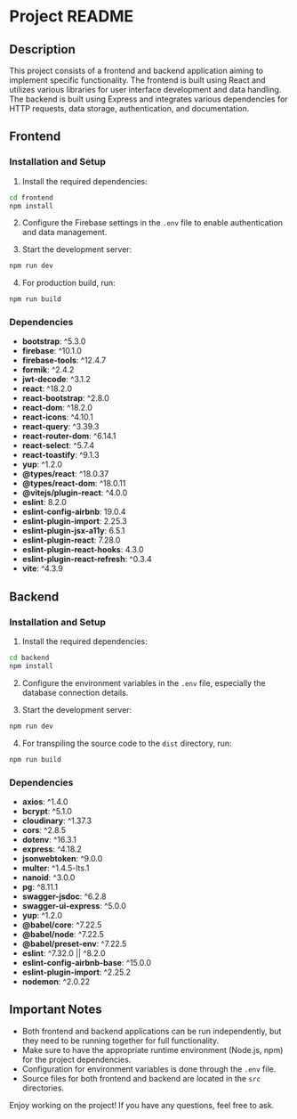 # Project README

## Description

This project consists of a frontend and backend application aiming to implement specific functionality. The frontend is built using React and utilizes various libraries for user interface development and data handling. The backend is built using Express and integrates various dependencies for HTTP requests, data storage, authentication, and documentation.

## Frontend

### Installation and Setup

1. Install the required dependencies:
```bash
cd frontend
npm install
```

2. Configure the Firebase settings in the `.env` file to enable authentication and data management.

3. Start the development server:
```bash
npm run dev
```

4. For production build, run:
```bash
npm run build
```

### Dependencies

- **bootstrap**: ^5.3.0
- **firebase**: ^10.1.0
- **firebase-tools**: ^12.4.7
- **formik**: ^2.4.2
- **jwt-decode**: ^3.1.2
- **react**: ^18.2.0
- **react-bootstrap**: ^2.8.0
- **react-dom**: ^18.2.0
- **react-icons**: ^4.10.1
- **react-query**: ^3.39.3
- **react-router-dom**: ^6.14.1
- **react-select**: ^5.7.4
- **react-toastify**: ^9.1.3
- **yup**: ^1.2.0
- **@types/react**: ^18.0.37
- **@types/react-dom**: ^18.0.11
- **@vitejs/plugin-react**: ^4.0.0
- **eslint**: 8.2.0
- **eslint-config-airbnb**: 19.0.4
- **eslint-plugin-import**: 2.25.3
- **eslint-plugin-jsx-a11y**: 6.5.1
- **eslint-plugin-react**: 7.28.0
- **eslint-plugin-react-hooks**: 4.3.0
- **eslint-plugin-react-refresh**: ^0.3.4
- **vite**: ^4.3.9

## Backend

### Installation and Setup

1. Install the required dependencies:
```bash
cd backend
npm install
```

2. Configure the environment variables in the `.env` file, especially the database connection details.

3. Start the development server:
```bash
npm run dev
```

4. For transpiling the source code to the `dist` directory, run:
```bash
npm run build
```

### Dependencies

- **axios**: ^1.4.0
- **bcrypt**: ^5.1.0
- **cloudinary**: ^1.37.3
- **cors**: ^2.8.5
- **dotenv**: ^16.3.1
- **express**: ^4.18.2
- **jsonwebtoken**: ^9.0.0
- **multer**: ^1.4.5-lts.1
- **nanoid**: ^3.0.0
- **pg**: ^8.11.1
- **swagger-jsdoc**: ^6.2.8
- **swagger-ui-express**: ^5.0.0
- **yup**: ^1.2.0
- **@babel/core**: ^7.22.5
- **@babel/node**: ^7.22.5
- **@babel/preset-env**: ^7.22.5
- **eslint**: ^7.32.0 || ^8.2.0
- **eslint-config-airbnb-base**: ^15.0.0
- **eslint-plugin-import**: ^2.25.2
- **nodemon**: ^2.0.22

## Important Notes

- Both frontend and backend applications can be run independently, but they need to be running together for full functionality.
- Make sure to have the appropriate runtime environment (Node.js, npm) for the project dependencies.
- Configuration for environment variables is done through the `.env` file.
- Source files for both frontend and backend are located in the `src` directories.

Enjoy working on the project! If you have any questions, feel free to ask.